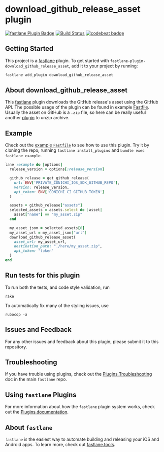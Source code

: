 # download_github_release_asset plugin

[![fastlane Plugin Badge](https://rawcdn.githack.com/fastlane/fastlane/master/fastlane/assets/plugin-badge.svg)](https://rubygems.org/gems/fastlane-plugin-download_github_release_asset)
[![Build Status](https://travis-ci.org/Antondomashnev/fastlane-plugin-download_github_release_asset.svg?branch=master)](https://travis-ci.org/Antondomashnev/fastlane-plugin-download_github_release_asset)
[![codebeat badge](https://codebeat.co/badges/553a0e08-15f7-49bf-bdc6-15c93afd8371)](https://codebeat.co/projects/github-com-antondomashnev-fastlane-plugin-download_github_release_asset)

## Getting Started

This project is a [fastlane](https://github.com/fastlane/fastlane) plugin. To get started with `fastlane-plugin-download_github_release_asset`, add it to your project by running:

```bash
fastlane add_plugin download_github_release_asset
```

## About download_github_release_asset

This [fastlane](https://github.com/fastlane/fastlane) plugin downloads the GitHub release's asset using the GitHub API. The possible usage of the plugin can be found in example [Fastfile](https://github.com/Antondomashnev/fastlane-plugin-download_github_release_asset/blob/master/fastlane/Fastfile).  
Usually the asset on GitHub is a `.zip` file, so here can be really useful another [plugin](https://github.com/maxoly/fastlane-plugin-unzip) to unzip archive.

## Example

Check out the [example `Fastfile`](fastlane/Fastfile) to see how to use this plugin. Try it by cloning the repo, running `fastlane install_plugins` and `bundle exec fastlane example`.

```ruby
lane :example do |options|
  release_version = options[:release_version]

  github_release = get_github_release(
    url: ENV['PRIVATE_CONICHI_IOS_SDK_GITHUB_REPO'],
    version: release_version,
    api_token: ENV['CONICHI_CI_GITHUB_TOKEN']
  )

  assets = github_release["assets"]
  selected_assets = assets.select do |asset|
    asset["name"] == "my_asset.zip"
  end

  my_asset_json = selected_assets[0]
  my_asset_url = my_asset_json["url"]
  download_github_release_asset(
    asset_url: my_asset_url,
    destination_path: "./here/my_asset.zip",
    api_token: "token"
  )
end
```

## Run tests for this plugin

To run both the tests, and code style validation, run

```
rake
```

To automatically fix many of the styling issues, use
```
rubocop -a
```

## Issues and Feedback

For any other issues and feedback about this plugin, please submit it to this repository.

## Troubleshooting

If you have trouble using plugins, check out the [Plugins Troubleshooting](https://github.com/fastlane/fastlane/blob/master/fastlane/docs/PluginsTroubleshooting.md) doc in the main `fastlane` repo.

## Using `fastlane` Plugins

For more information about how the `fastlane` plugin system works, check out the [Plugins documentation](https://github.com/fastlane/fastlane/blob/master/fastlane/docs/Plugins.md).

## About `fastlane`

`fastlane` is the easiest way to automate building and releasing your iOS and Android apps. To learn more, check out [fastlane.tools](https://fastlane.tools).
